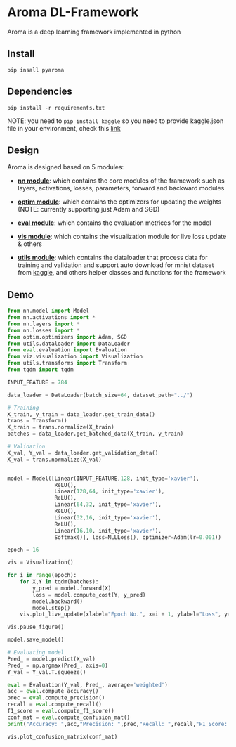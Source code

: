 # Aroma DL-Framework
Aroma is a deep learning framework implemented in python

## Install
```
pip insall pyaroma
```

## Dependencies 
```
pip install -r requirements.txt 
```

NOTE: you need to `pip install kaggle` so you need to provide kaggle.json file in your environment, check this [link](https://www.kaggle.com/docs/api)

## Design
Aroma is designed based on 5 modules:

- [**nn module**](src/nn/): which contains the core modules of the framework such as layers, activations, losses, parameters, forward and backward modules

- [**optim module**](src/optim/): which contains the optimizers for updating the weights (NOTE: currently supporting just Adam and SGD)

- [**eval module**](src/eval/): which contains the evaluation metrices for the model

- [**vis module**](src/vis/): which contains the visualization module for live loss update & others

- [**utils module**](src/utils/): which contains the dataloader that process data for training and validation and support auto download for mnist dataset from [kaggle](https://www.kaggle.com/c/digit-recognizer), and others helper classes and functions for the framework


## Demo
```python
from nn.model import Model
from nn.activations import *
from nn.layers import *
from nn.losses import *
from optim.optimizers import Adam, SGD
from utils.dataloader import DataLoader
from eval.evaluation import Evaluation
from viz.visualization import Visualization
from utils.transforms import Transform
from tqdm import tqdm

INPUT_FEATURE = 784

data_loader = DataLoader(batch_size=64, dataset_path="../")

# Training
X_train, y_train = data_loader.get_train_data()
trans = Transform()
X_train = trans.normalize(X_train)
batches = data_loader.get_batched_data(X_train, y_train)

# Validation
X_val, Y_val = data_loader.get_validation_data()
X_val = trans.normalize(X_val)


model = Model([Linear(INPUT_FEATURE,128, init_type='xavier'),
               ReLU(),
               Linear(128,64, init_type='xavier'),
               ReLU(),
               Linear(64,32, init_type='xavier'),
               ReLU(),
               Linear(32,16, init_type='xavier'),
               ReLU(),
               Linear(16,10, init_type='xavier'),
               Softmax()], loss=NLLLoss(), optimizer=Adam(lr=0.001))

epoch = 16

vis = Visualization()

for i in range(epoch):
    for X,Y in tqdm(batches):
        y_pred = model.forward(X)
        loss = model.compute_cost(Y, y_pred)
        model.backward()
        model.step()
    vis.plot_live_update(xlabel="Epoch No.", x=i + 1, ylabel="Loss", y=loss)

vis.pause_figure()

model.save_model()

# Evaluating model
Pred_ = model.predict(X_val)
Pred_ = np.argmax(Pred_, axis=0)
Y_val = Y_val.T.squeeze()

eval = Evaluation(Y_val, Pred_, average='weighted')
acc = eval.compute_accuracy()
prec = eval.compute_precision()
recall = eval.compute_recall()
f1_score = eval.compute_f1_score()
conf_mat = eval.compute_confusion_mat()
print("Accuracy: ",acc,"Precision: ",prec,"Recall: ",recall,"F1_Score: ",f1_score)   

vis.plot_confusion_matrix(conf_mat)

```
